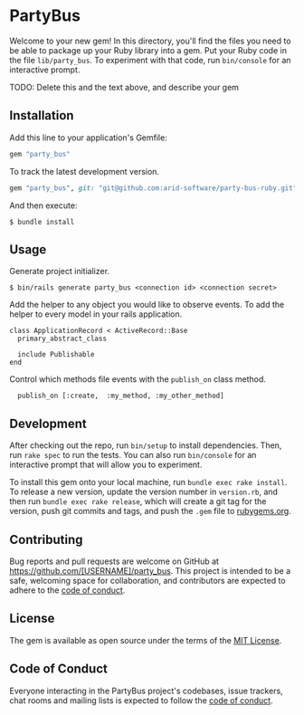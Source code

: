 # PartyBus

Welcome to your new gem! In this directory, you'll find the files you need to be able to package up your Ruby library into a gem. Put your Ruby code in the file `lib/party_bus`. To experiment with that code, run `bin/console` for an interactive prompt.

TODO: Delete this and the text above, and describe your gem

## Installation

Add this line to your application's Gemfile:

```ruby
gem "party_bus"
```

To track the latest development version.

```ruby
gem "party_bus", git: "git@github.com:arid-software/party-bus-ruby.git", branch: "main"
```

And then execute:

    $ bundle install

## Usage

Generate project initializer.

    $ bin/rails generate party_bus <connection id> <connection secret>

Add the helper to any object you would like to observe events. To add the helper to every model in your rails application.

    class ApplicationRecord < ActiveRecord::Base
      primary_abstract_class

      include Publishable
    end

Control which methods file events with the `publish_on` class method.

      publish_on [:create,  :my_method, :my_other_method]

## Development

After checking out the repo, run `bin/setup` to install dependencies. Then, run `rake spec` to run the tests. You can also run `bin/console` for an interactive prompt that will allow you to experiment.

To install this gem onto your local machine, run `bundle exec rake install`. To release a new version, update the version number in `version.rb`, and then run `bundle exec rake release`, which will create a git tag for the version, push git commits and tags, and push the `.gem` file to [rubygems.org](https://rubygems.org).

## Contributing

Bug reports and pull requests are welcome on GitHub at https://github.com/[USERNAME]/party_bus. This project is intended to be a safe, welcoming space for collaboration, and contributors are expected to adhere to the [code of conduct](https://github.com/[USERNAME]/party_bus/blob/master/CODE_OF_CONDUCT.md).


## License

The gem is available as open source under the terms of the [MIT License](https://opensource.org/licenses/MIT).

## Code of Conduct

Everyone interacting in the PartyBus project's codebases, issue trackers, chat rooms and mailing lists is expected to follow the [code of conduct](https://github.com/[USERNAME]/party_bus/blob/master/CODE_OF_CONDUCT.md).

